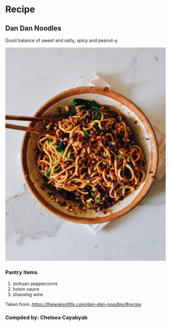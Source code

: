 # Recipe
## Dan Dan Noodles

Good balance of sweet and salty, spicy and peanut-y.

![recipe.jpg](https://github.com/c-cayabyab/recipe/blob/1cc88460c695141cdfcb97df91761639fe85028c/recipe.jpg)

### Pantry Items

1. sichuan peppercorns
2. hoisin sauce
3. shaoxing wine

Taken from: *https://thewoksoflife.com/dan-dan-noodles/#recipe*

### Compiled by: **Chelsea Cayabyab**
